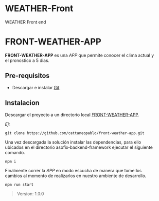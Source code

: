# WEATHER-Front

WEATHER Front end

# FRONT-WEATHER-APP

**FRONT-WEATHER-APP** es una _APP_ que permite conocer el clima actual y el pronostico a 5 dias.

## Pre-requisitos

- Descargar e instalar [Git](https://git-scm.com/)

## Instalacion

Descargar el proyecto a un directorio local [FRONT-WEATHER-APP](https://github.com/cattaneopablo/front-weather-app.git).

_Ej:_

```git
git clone https://github.com/cattaneopablo/front-weather-app.git
```

Una vez descargada la solución instalar las dependencias, para ello ubicados en el directorio asofix-backend-framework ejecutar el siguiente comando.

```npm
npm i
```

Finalmente correr la _APP_ en modo escucha de manera que tome los cambios al momento de realizarlos en nuestro ambiente de desarrollo.

```npm
npm run start
```

> Version: 1.0.0
